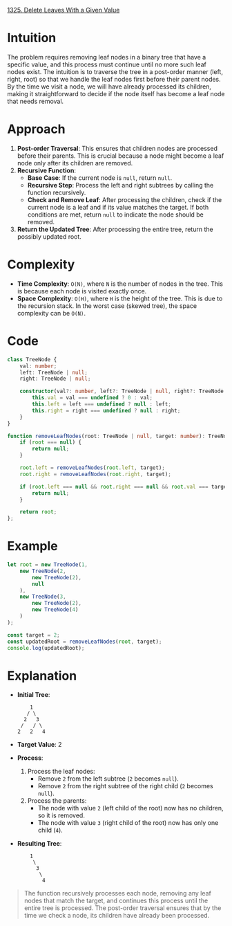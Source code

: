 [1325. Delete Leaves With a Given Value](https://leetcode.com/problems/delete-leaves-with-a-given-value/)

# Intuition
The problem requires removing leaf nodes in a binary tree that have a specific value, and this process must continue until no more such leaf nodes exist. The intuition is to traverse the tree in a post-order manner (left, right, root) so that we handle the leaf nodes first before their parent nodes. By the time we visit a node, we will have already processed its children, making it straightforward to decide if the node itself has become a leaf node that needs removal.

# Approach
1. **Post-order Traversal**: This ensures that children nodes are processed before their parents. This is crucial because a node might become a leaf node only after its children are removed.
2. **Recursive Function**:
   - **Base Case**: If the current node is `null`, return `null`.
   - **Recursive Step**: Process the left and right subtrees by calling the function recursively.
   - **Check and Remove Leaf**: After processing the children, check if the current node is a leaf and if its value matches the target. If both conditions are met, return `null` to indicate the node should be removed.
3. **Return the Updated Tree**: After processing the entire tree, return the possibly updated root.

# Complexity
- **Time Complexity**: `O(N)`, where `N` is the number of nodes in the tree. This is because each node is visited exactly once.
- **Space Complexity**: `O(H)`, where `H` is the height of the tree. This is due to the recursion stack. In the worst case (skewed tree), the space complexity can be `O(N)`.

# Code
```typescript
class TreeNode {
    val: number;
    left: TreeNode | null;
    right: TreeNode | null;

    constructor(val?: number, left?: TreeNode | null, right?: TreeNode | null) {
        this.val = val === undefined ? 0 : val;
        this.left = left === undefined ? null : left;
        this.right = right === undefined ? null : right;
    }
}

function removeLeafNodes(root: TreeNode | null, target: number): TreeNode | null {
    if (root === null) {
        return null;
    }

    root.left = removeLeafNodes(root.left, target);
    root.right = removeLeafNodes(root.right, target);

    if (root.left === null && root.right === null && root.val === target) {
        return null;
    }

    return root;
};

```

# Example
``` Typescript
let root = new TreeNode(1,
    new TreeNode(2,
        new TreeNode(2),
        null
    ),
    new TreeNode(3,
        new TreeNode(2),
        new TreeNode(4)
    )
);

const target = 2;
const updatedRoot = removeLeafNodes(root, target);
console.log(updatedRoot);
```

# Explanation
- **Initial Tree**:
  ```
      1
     / \
    2   3
   /   / \
  2   2   4
  ```
- **Target Value**: 2
- **Process**:
  1. Process the leaf nodes:
     - Remove `2` from the left subtree (`2` becomes `null`).
     - Remove `2` from the right subtree of the right child (`2` becomes `null`).
  2. Process the parents:
     - The node with value `2` (left child of the root) now has no children, so it is removed.
     - The node with value `3` (right child of the root) now has only one child (`4`).

- **Resulting Tree**:
  ```
      1
       \
        3
         \
          4
  ```

> The function recursively processes each node, removing any leaf nodes that match the target, and continues this process until the entire tree is processed. The post-order traversal ensures that by the time we check a node, its children have already been processed.
